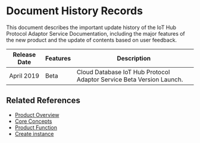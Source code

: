# Document History Records

This document describes the important update history of the IoT Hub Protocol Adaptor Service Documentation, including the major features of the new product and the update of contents based on user feedback.

|Release Date|Features|Description|
|-|-|-|
|April 2019|Beta|Cloud Database IoT Hub Protocol Adaptor Service  Beta Version Launch.|


## Related References

- [Product Overview](../Introduction/Product-Overview.md)
- [Core Concepts](../Introduction/Core-Concepts.md)
- [Product Function](../Introduction/Features.md)
- [Create instance](../Getting-Started/Create-Instance.md)

